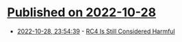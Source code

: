 # [Published on 2022-10-28](index.md)

* [2022-10-28, 23:54:39](https://lobste.rs/s/svzb5j/rc4_is_still_considered_harmful) - [RC4 Is Still Considered Harmful](https://googleprojectzero.blogspot.com/2022/10/rc4-is-still-considered-harmful.html)
